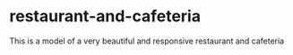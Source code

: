 # restaurant-and-cafeteria
 This is a model of a very beautiful and responsive restaurant and cafeteria
